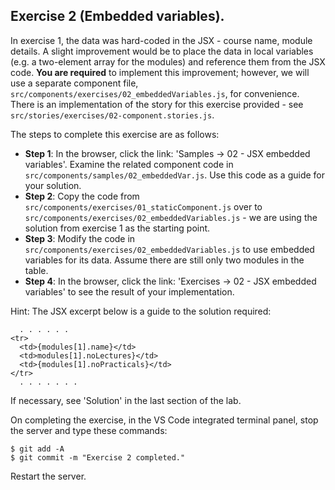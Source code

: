 ## Exercise 2 (Embedded variables).

In exercise 1, the data was hard-coded in the JSX - course name, module details. A slight improvement would be to place the data in local variables (e.g. a two-element array for the modules) and reference them from the JSX code. __You are required__ to implement this improvement; however, we will use a separate component file, `src/components/exercises/02_embeddedVariables.js`, for convenience. There is an implementation of the story for this exercise provided - see `src/stories/exercises/02-component.stories.js`.

The steps to complete this exercise are as follows:
 
+ __Step 1__: In the browser, click the link: 'Samples -> 02 - JSX embedded variables'. Examine the related component code in `src/components/samples/02_embeddedVar.js`. Use this code as a guide for your solution.
+ __Step 2__: Copy the code from `src/components/exercises/01_staticComponent.js` over to `src/components/exercises/02_embeddedVariables.js` - we are using the solution from exercise 1 as the starting point.
+ __Step 3__: Modify the code in `src/components/exercises/02_embeddedVariables.js` to use embedded variables for its data. Assume there are still only two modules in the table.
+ __Step 4__: In the browser, click the link: 'Exercises -> 02 - JSX embedded variables' to see the result of your implementation. 

Hint: The JSX excerpt below is a guide to the solution required:
~~~ 
  . . . . . . 
<tr>
  <td>{modules[1].name}</td>
  <td>modules[1].noLectures}</td>
  <td>{modules[1].noPracticals}</td>
</tr>
  . . . . . . . 
~~~

If necessary, see 'Solution' in the last section of the lab.

On completing the exercise, in the VS Code integrated terminal panel, stop the server and type these commands:
~~~
$ git add -A
$ git commit -m "Exercise 2 completed."
~~~
Restart the server.
